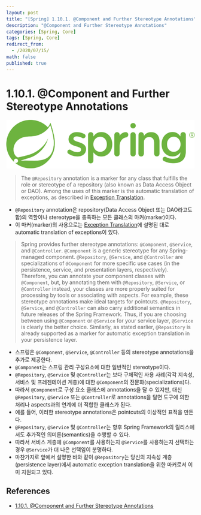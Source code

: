 ```yaml
---
layout: post
title: "[Spring] 1.10.1. @Component and Further Stereotype Annotations"
description: "@Component and Further Stereotype Annotations"
categories: [Spring, Core]
tags: [Spring, Core]
redirect_from:
  - /2020/07/15/
math: false
published: true
---
```


# 1.10.1. @Component and Further Stereotype Annotations

<img src="/assets/img/posts/logos/spring-logo.svg">

> The `@Repository` annotation is a marker for any class that fulfills the role or stereotype of a repository (also known as Data Access Object or DAO). Among the uses of this marker is the automatic translation of exceptions, as described in [Exception Translation](https://docs.spring.io/spring/docs/current/spring-framework-reference/data-access.html#orm-exception-translation).

- `@Repository` annotation은 repository(Data Access Object 또는 DAO라고도 함)의 역할이나 stereotype을 충족하는 모든 클래스의 마커(marker)이다.
- 이 마커(marker)의 사용으로는 [Exception Translation](https://docs.spring.io/spring/docs/current/spring-framework-reference/data-access.html#orm-exception-translation)에 설명된 대로 automatic translation of exceptions이 있다.

> Spring provides further stereotype annotations: `@Component`, `@Service`, and `@Controller`. `@Component` is a generic stereotype for any Spring-managed component. `@Repository`, `@Service`, and `@Controller` are specializations of `@Component` for more specific use cases (in the persistence, service, and presentation layers, respectively). Therefore, you can annotate your component classes with `@Component`, but, by annotating them with `@Repository`, `@Service`, or `@Controller` instead, your classes are more properly suited for processing by tools or associating with aspects. For example, these stereotype annotations make ideal targets for pointcuts. `@Repository`, `@Service`, and `@Controller` can also carry additional semantics in future releases of the Spring Framework. Thus, if you are choosing between using `@Component` or `@Service` for your service layer, `@Service` is clearly the better choice. Similarly, as stated earlier, `@Repository` is already supported as a marker for automatic exception translation in your persistence layer.

- 스프링은 `@Component`, `@Service`, `@Controller` 등의 stereotype annotations을 추가로 제공한다.
- `@Component`는 스프링 관리 구성요소에 대한 일반적인 stereotype이다.
- `@Repository`, `@Service` 및 `@Controller`는 보다 구체적인 사용 사례(각각 지속성, 서비스 및 프레젠테이션 계층)에 대한 `@Component`의 전문화(specializations)다.
- 따라서 `@Component`로 구성 요소 클래스에 annotations을 달 수 있지만, 대신 `@Repository`, `@Service` 또는 `@Controller`로 annotations을 달면 도구에 의한 처리나 aspects과의 연계에 더 적합한 클래스가 된다.
- 예를 들어, 이러한 stereotype annotations은 pointcuts의 이상적인 표적을 만든다.
- `@Repository`, `@Service` 및 `@Controller`는 향후 Spring Framework의 릴리스에서도 추가적인 의미론(semantics)을 수행할 수 있다.
- 따라서 서비스 계층에 `@Component`를 사용하는지 `@Service`를 사용하는지 선택하는 경우 `@Service`가 더 나은 선택임이 분명하다.
- 마찬가지로 앞에서 설명한 바와 같이 `@Repository`는 당신의 지속성 계층(persistence layer)에서 automatic exception translation을 위한 마커로서 이미 지원되고 있다.

## References

- [1.10.1. @Component and Further Stereotype Annotations](https://docs.spring.io/spring/docs/current/spring-framework-reference/core.html#beans-stereotype-annotations)
